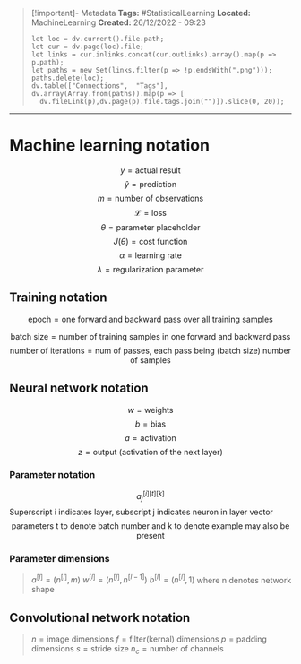 > [!important]- Metadata
> **Tags:** #StatisticalLearning 
> **Located:** MachineLearning
> **Created:** 26/12/2022 - 09:23
> ```dataviewjs
>let loc = dv.current().file.path;
>let cur = dv.page(loc).file;
>let links = cur.inlinks.concat(cur.outlinks).array().map(p => p.path);
>let paths = new Set(links.filter(p => !p.endsWith(".png")));
>paths.delete(loc);
>dv.table(["Connections",  "Tags"], dv.array(Array.from(paths)).map(p => [
>   dv.fileLink(p),dv.page(p).file.tags.join("")]).slice(0, 20));
> ```

___
# Machine learning notation

$$y=\text{actual result}$$
$$\hat{y}=\text{prediction}$$
$$m = \text{number of observations}$$
$$\mathcal{L}=\text{loss }$$
$$\theta=\text{parameter placeholder}$$
$$J(\theta)=\text{cost function}$$
$$\alpha=\text{learning rate}$$
$$\lambda=\text{regularization parameter}$$

## Training notation

$$\text{epoch}=\text{one forward and backward pass over all training samples}$$

$$\text{batch size}= \text{number of training samples in one forward and backward pass}$$
$$\text{number of iterations}= \text{num of passes, each pass being (batch size) number of samples}$$

## Neural network notation

$$w=\text{weights}$$
$$b=\text{bias}$$
$$a=\text{activation}$$
$$z=\text{output (activation of the next layer)}$$

### Parameter notation

 $$a_{j}^{[i][t][k]}$$
$\text{Superscript i indicates layer, subscript j indicates neuron in layer vector }$
$$\text{parameters t to denote batch number and k to denote example may also be present}$$

### Parameter dimensions

> $a^{[l]}=(n^{[l]},m)$
> $w^{[l]}=(n^{[l]},n^{[l-1]})$
> $b^{[l]}=(n^{[l]},1)$
> $\text{where n denotes network shape}$

## Convolutional network notation
> 
> $n=\text{image dimensions}$
> $f=\text{filter(kernal) dimensions}$
>  $p=\text{padding dimensions}$
> $s=\text{stride size}$
$n_{c}=\text{number of channels}$


